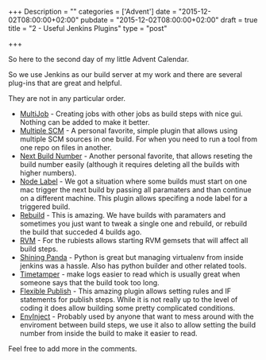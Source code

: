 +++
Description = ""
categories = ['Advent']
date = "2015-12-02T08:00:00+02:00"
pubdate = "2015-12-02T08:00:00+02:00"
draft = true
title = "2 - Useful Jenkins Plugins"
type = "post"

+++

So here to the second day of my little Advent Calendar.

So we use Jenkins as our build server at my work and there are several plug-ins that are great and helpful.

They are not in any particular order.

  - [MultiJob](https://wiki.jenkins-ci.org/display/JENKINS/Multijob+Plugin) - Creating jobs with other jobs as build steps with nice gui. Nothing can be added to make it better.
  - [Multiple SCM](https://wiki.jenkins-ci.org/display/JENKINS/Multiple+SCMs+Plugin) - A personal favorite, simple plugin that allows using multiple SCM sources in one build. For when you need to run a tool from one repo on files in another.
  - [Next Build Number](https://wiki.jenkins-ci.org/display/JENKINS/Next+Build+Number+Plugin) - Another personal favorite, that allows reseting the build number easily (although it requires deleting all the builds with higher numbers).
  - [Node Label](https://wiki.jenkins-ci.org/display/JENKINS/NodeLabel+Parameter+Plugin) - We got a situation where some builds must start on one mac trigger the next build by passing all paramaters and than continue on a different machine. This plugin allows specifing a node label for a triggered build.
  - [Rebuild](https://wiki.jenkins-ci.org/display/JENKINS/Rebuild+Plugin) - This is amazing. We have builds with paramaters and sometimes you just want to tweak a single one and rebuild, or rebuild the build that succeded 4 builds ago.
  - [RVM](https://wiki.jenkins-ci.org/display/JENKINS/RVM+Plugin) - For the rubiests allows starting RVM gemsets that will affect all build steps.
  - [Shining Panda](https://wiki.jenkins-ci.org/display/JENKINS/ShiningPanda+Plugin) - Python is great but managing virtualenv from inside jenkins was a hassle. Also has python builder and other related tools.
  - [Timetamper](https://wiki.jenkins-ci.org/display/JENKINS/Timestamper) - make logs easier to read which is usually great when someone says that the build took too long.
  - [Flexible Publish](https://wiki.jenkins-ci.org/display/JENKINS/Flexible+Publish+Plugin) - This amazing plugin allows setting rules and IF statements for publish steps. While it is not really up to the level of coding it does allow building some pretty complicated conditions.
  - [EnvInject](https://wiki.jenkins-ci.org/display/JENKINS/EnvInject+Plugin) - Probably used by anyone that want to mess around with the enviroment between build steps, we use it also to allow setting the build number from inside the build to make it easier to read.

  Feel free to add more in the comments.
  
